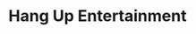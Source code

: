 ---
title: "Hang Up Entertainment"
url: /christchurch/hang-up-entertainment/
shop: storage rental
---